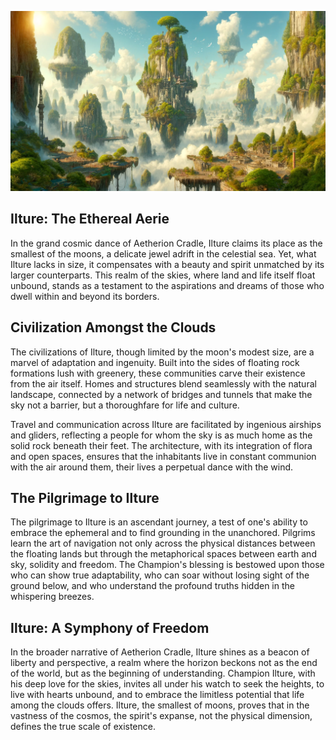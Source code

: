 ![Ilture](./images/moon_ilture.webp)

## Ilture: The Ethereal Aerie

In the grand cosmic dance of Aetherion Cradle, Ilture claims its place as the smallest of the moons, a delicate jewel
adrift in the celestial sea. Yet, what Ilture lacks in size, it compensates with a beauty and spirit unmatched by its
larger counterparts. This realm of the skies, where land and life itself float unbound, stands as a testament to the
aspirations and dreams of those who dwell within and beyond its borders.

## Civilization Amongst the Clouds

The civilizations of Ilture, though limited by the moon's modest size, are a marvel of adaptation and ingenuity. Built
into the sides of floating rock formations lush with greenery, these communities carve their existence from the air
itself. Homes and structures blend seamlessly with the natural landscape, connected by a network of bridges and tunnels
that make the sky not a barrier, but a thoroughfare for life and culture.

Travel and communication across Ilture are facilitated by ingenious airships and gliders, reflecting a people for whom
the sky is as much home as the solid rock beneath their feet. The architecture, with its integration of flora and open
spaces, ensures that the inhabitants live in constant communion with the air around them, their lives a perpetual dance
with the wind.

## The Pilgrimage to Ilture

The pilgrimage to Ilture is an ascendant journey, a test of one's ability to embrace the ephemeral and to find grounding
in the unanchored. Pilgrims learn the art of navigation not only across the physical distances between the floating
lands but through the metaphorical spaces between earth and sky, solidity and freedom. The Champion's blessing is
bestowed upon those who can show true adaptability, who can soar without losing sight of the ground below, and who
understand the profound truths hidden in the whispering breezes.

## Ilture: A Symphony of Freedom

In the broader narrative of Aetherion Cradle, Ilture shines as a beacon of liberty and perspective, a realm where the
horizon beckons not as the end of the world, but as the beginning of understanding. Champion Ilture, with his deep love
for the skies, invites all under his watch to seek the heights, to live with hearts unbound, and to embrace the
limitless potential that life among the clouds offers. Ilture, the smallest of moons, proves that in the vastness of the
cosmos, the spirit's expanse, not the physical dimension, defines the true scale of existence.
